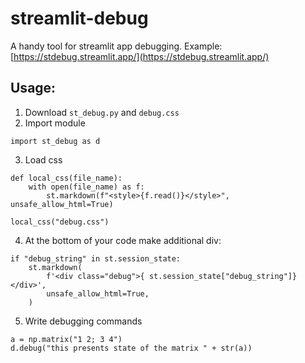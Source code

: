 # streamlit-debug

A handy tool for streamlit app debugging. Example: [https://stdebug.streamlit.app/](https://stdebug.streamlit.app/)

## Usage:

1. Download `st_debug.py` and `debug.css`
2. Import module

```
import st_debug as d
```

3. Load css

```
def local_css(file_name):
    with open(file_name) as f:
        st.markdown(f"<style>{f.read()}</style>", unsafe_allow_html=True)

local_css("debug.css")
```

4. At the bottom of your code make additional div:

```
if "debug_string" in st.session_state:
    st.markdown(
        f'<div class="debug">{ st.session_state["debug_string"]}</div>',
        unsafe_allow_html=True,
    )
```

5. Write debugging commands

```
a = np.matrix("1 2; 3 4")
d.debug("this presents state of the matrix " + str(a))
```